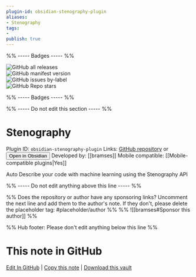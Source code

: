```yaml
---
plugin-id: obsidian-stenography-plugin
aliases:
- Stenography
tags: 
- 
publish: true
---
```


%% ----- Badges ----- %%

![GitHub all releases](https://img.shields.io/github/downloads/bramses/stenography-obsidian/total?color=573E7A&logo=github&style=for-the-badge)   
![GitHub manifest version](https://img.shields.io/github/manifest-json/v/bramses/stenography-obsidian?color=573E7A&logo=github&style=for-the-badge)   
![GitHub issues by-label](https://img.shields.io/github/issues/bramses/stenography-obsidian/help%20wanted?color=573E7A&logo=github&style=for-the-badge)   
![GitHub Repo stars](https://img.shields.io/github/stars/bramses/stenography-obsidian?color=573E7A&logo=github&style=for-the-badge)

%% ----- Badges ----- %%

%% ----- Do not edit this section ----- %%

# Stenography

Plugin ID: `obsidian-stenography-plugin`
Links: [GitHub repository](https://github.com/bramses/stenography-obsidian) or [<button id=HH>Open in Obsidian</button>](obsidian://goto-plugin?id=obsidian-stenography-plugin)
Developed by: [[bramses]]
Mobile compatible: [[Mobile-compatible plugins|Yes]]

Auto Describe your code with machine learning using the Stenography API

%% ----- Do not edit anything above this line ----- %% 

%% Does the repository or author have any sponsoring links? Uncomment the next line and add them to the author's note. If they don't, please delete the placeholder tag: #placeholder/author %%
%% ![[bramses#Sponsor this author]] %%

%% Hub footer: Please don't edit anything below this line %%

# This note in GitHub

<span class="git-footer">[Edit In GitHub](https://github.dev/obsidian-community/obsidian-hub/blob/main/02%20-%20Community%20Expansions/02.05%20All%20Community%20Expansions/Plugins/obsidian-stenography-plugin.md "git-hub-edit-note") | [Copy this note](https://raw.githubusercontent.com/obsidian-community/obsidian-hub/main/02%20-%20Community%20Expansions/02.05%20All%20Community%20Expansions/Plugins/obsidian-stenography-plugin.md "git-hub-copy-note") | [Download this vault](https://github.com/obsidian-community/obsidian-hub/archive/refs/heads/main.zip "git-hub-download-vault") </span>

